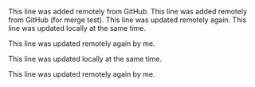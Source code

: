 This line was added remotely from GitHub.
This line was added remotely from GitHub (for merge test).
This line was updated remotely again.
This line was updated locally at the same time.

This line was updated remotely again by me.

This line was updated locally at the same time.

This line was updated remotely again by me.

